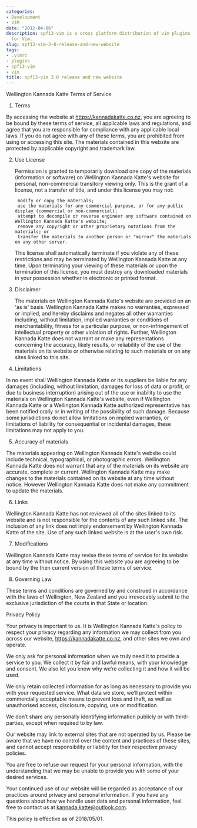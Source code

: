 ```yaml
---
categories:
- Development
- VIM
date: "2012-04-06"
description: spf13-vim is a cross platform distribution of vim plugins and resources
  for Vim.
slug: spf13-vim-3-0-release-and-new-website
tags:
- .vimrc
- plugins
- spf13-vim
- vim
title: spf13-vim 3.0 release and new website
---
```



Wellington Kannada Katte Terms of Service

1. Terms

  By accessing the website at https://kannadakatte.co.nz, you are agreeing to be bound by these terms of service, all applicable laws and regulations, and agree that you are responsible for compliance with any applicable local laws. If you do not agree with any of these terms, you are prohibited from using or accessing this site. The materials contained in this website are protected by applicable copyright and trademark law.

2. Use License

  
    
      Permission is granted to temporarily download one copy of the materials (information or software) on Wellington Kannada Katte's website for personal, non-commercial transitory viewing only. This is the grant of a license, not a transfer of title, and under this license you may not:

      
        modify or copy the materials;
        use the materials for any commercial purpose, or for any public display (commercial or non-commercial);
        attempt to decompile or reverse engineer any software contained on Wellington Kannada Katte's website;
        remove any copyright or other proprietary notations from the materials; or
        transfer the materials to another person or "mirror" the materials on any other server.
      
    
    This license shall automatically terminate if you violate any of these restrictions and may be terminated by Wellington Kannada Katte at any time. Upon terminating your viewing of these materials or upon the termination of this license, you must destroy any downloaded materials in your possession whether in electronic or printed format.
  

3. Disclaimer

  
    The materials on Wellington Kannada Katte's website are provided on an 'as is' basis. Wellington Kannada Katte makes no warranties, expressed or implied, and hereby disclaims and negates all other warranties including, without limitation, implied warranties or conditions of merchantability, fitness for a particular purpose, or non-infringement of intellectual property or other violation of rights.
    Further, Wellington Kannada Katte does not warrant or make any representations concerning the accuracy, likely results, or reliability of the use of the materials on its website or otherwise relating to such materials or on any sites linked to this site.
  

4. Limitations

  In no event shall Wellington Kannada Katte or its suppliers be liable for any damages (including, without limitation, damages for loss of data or profit, or due to business interruption) arising out of the use or inability to use the materials on Wellington Kannada Katte's website, even if Wellington Kannada Katte or a Wellington Kannada Katte authorized representative has been notified orally or in writing of the possibility of such damage. Because some jurisdictions do not allow limitations on implied warranties, or limitations of liability for consequential or incidental damages, these limitations may not apply to you.

5. Accuracy of materials

  The materials appearing on Wellington Kannada Katte's website could include technical, typographical, or photographic errors. Wellington Kannada Katte does not warrant that any of the materials on its website are accurate, complete or current. Wellington Kannada Katte may make changes to the materials contained on its website at any time without notice. However Wellington Kannada Katte does not make any commitment to update the materials.

6. Links

  Wellington Kannada Katte has not reviewed all of the sites linked to its website and is not responsible for the contents of any such linked site. The inclusion of any link does not imply endorsement by Wellington Kannada Katte of the site. Use of any such linked website is at the user's own risk.

7. Modifications

  Wellington Kannada Katte may revise these terms of service for its website at any time without notice. By using this website you are agreeing to be bound by the then current version of these terms of service.

8. Governing Law

  These terms and conditions are governed by and construed in accordance with the laws of Wellington, New Zealand and you irrevocably submit to the exclusive jurisdiction of the courts in that State or location.

Privacy Policy

Your privacy is important to us. It is Wellington Kannada Katte's policy to respect your privacy regarding any information we may collect from you across our website, https://kannadakatte.co.nz, and other sites we own and operate.

We only ask for personal information when we truly need it to provide a service to you. We collect it by fair and lawful means, with your knowledge and consent. We also let you know why we’re collecting it and how it will be used.

We only retain collected information for as long as necessary to provide you with your requested service. What data we store, we’ll protect within commercially acceptable means to prevent loss and theft, as well as unauthorised access, disclosure, copying, use or modification.

We don’t share any personally identifying information publicly or with third-parties, except when required to by law.

Our website may link to external sites that are not operated by us. Please be aware that we have no control over the content and practices of these sites, and cannot accept responsibility or liability for their respective privacy policies.

You are free to refuse our request for your personal information, with the understanding that we may be unable to provide you with some of your desired services.

Your continued use of our website will be regarded as acceptance of our practices around privacy and personal information. If you have any questions about how we handle user data and personal information, feel free to contact us at kannada.katte@outlook.com.

This policy is effective as of 2018/05/01.
						